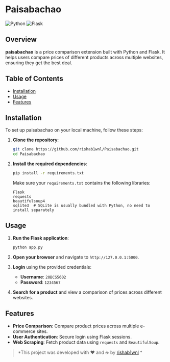 # Paisabachao
![Python](https://img.shields.io/badge/python-3.7%2B-blue)
![Flask](https://img.shields.io/badge/Flask-2.0.1-red)

## Overview
**paisabachao** is a price comparison extension built with Python and Flask. It helps users compare prices of different products across multiple websites, ensuring they get the best deal.

## Table of Contents
- [Installation](#installation)
- [Usage](#usage)
- [Features](#features)

## Installation

To set up paisabachao on your local machine, follow these steps:

1. **Clone the repository**:

    ```bash
    git clone https://github.com/rishab1wnl/Paisabachao.git
    cd Paisabachao
    ```

2. **Install the required dependencies**:

    ```bash
    pip install -r requirements.txt
    ```

    Make sure your `requirements.txt` contains the following libraries:

    ```text
    Flask
    requests
    beautifulsoup4
    sqlite3  # SQLite is usually bundled with Python, no need to install separately
    ```

## Usage

1. **Run the Flask application**:

    ```bash
    python app.py
    ```

2. **Open your browser** and navigate to `http://127.0.0.1:5000`.

3. **Login** using the provided credentials:
    - **Username**: `20BCS5602`
    - **Password**: `1234567`

4. **Search for a product** and view a comparison of prices across different websites.

## Features

- **Price Comparison**: Compare product prices across multiple e-commerce sites.
- **User Authentication**: Secure login using Flask sessions.
- **Web Scraping**: Fetch product data using `requests` and `BeautifulSoup`.


 > *This project was developed with ❤️ and ☕ by [rishab1wnl](https://github.com/rishab1wnl) *
